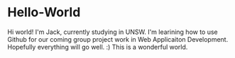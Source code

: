 # Hello-World
Hi world!
I'm Jack, currently studying in UNSW. I'm learining how to use Github for our coming group project work in Web Applicaiton Development.
Hopefully everything will go well.
:)
This is a wonderful world.

